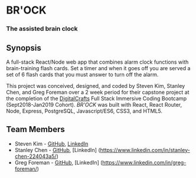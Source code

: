 # BR'OCK
### The assisted brain clock

## Synopsis
A full-stack React/Node web app that combines alarm clock functions with brain-training flash cards. Set a timer and when it goes off you are served a set of 6 flash cards that you must answer to turn off the alarm.

This project was conceived, designed, and coded by Steven Kim, Stanley Chen, and Greg Foreman over a 2 week period for their capstone project at the completion of the [DigitalCrafts](https://www.digitalcrafts.com/) Full Stack Immersive Coding Bootcamp (Sept2018-Jan2019 Cohort). *BR'OCK* was built with React, React Router, Node, Express, PostgreSQL, Javascript/ES6, CSS3, and HTML5.



## Team Members
- Steven Kim - [GitHub](https://github.com/steventaesungkim), [LinkedIn](https://www.linkedin.com/in/steventaesungkim/)
- Stanley Chen - [GitHub](https://github.com/DannyShien), [LinkedIn] (https://www.linkedin.com/in/stanley-chen-224043a5/)
- Greg Foreman - [GitHub](https://github.com/GFore), [LinkedIn] (https://www.linkedin.com/in/greg-foreman/)
